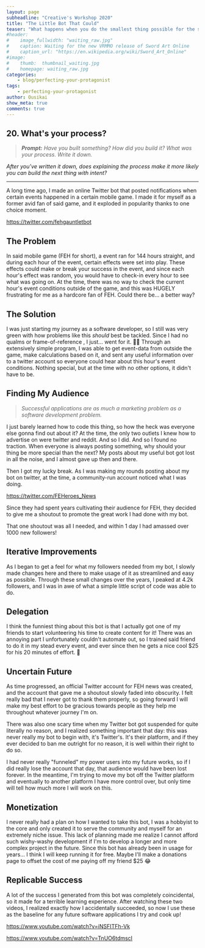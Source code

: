```yaml
---
layout: page
subheadline: "Creative's Workshop 2020"
title: "The Little Bot That Could"
teaser: "What happens when you do the smallest thing possible for the smallest group of people?"
#header:
#    image_fullwidth: "waiting_raw.jpg"
#    caption: Waiting for the new VRMMO release of Sword Art Online
#    caption_url: "https://en.wikipedia.org/wiki/Sword_Art_Online"
#image:
#    thumb:  thumbnail_waiting.jpg
#    homepage: waiting_raw.jpg
categories:
    - blog/perfecting-your-protagonist
tags:
    - perfecting-your-protagonist
author: Ousikai
show_meta: true
comments: true
---
```

## 20. What's your process?
> ***Prompt:*** *Have you built something? How did you build it? What was your process. Write it down.*

*After you’ve written it down, does explaining the process make it more likely you can build the next thing with intent?*

----

A long time ago, I made an online Twitter bot that posted notifications when certain events happened in a certain mobile game. I made it for myself as a former avid fan of said game, and it exploded in popularity thanks to one choice moment.  

https://twitter.com/fehgauntletbot

## The Problem
In said mobile game (FEH for short), a event ran for 144 hours straight, and during each hour of the event, certain effects were set into play. These effects could make or break your success in the event, and since each hour's effect was random, you would have to check-in every hour to see what was going on. At the time, there was no way to check the current hour's event conditions outside of the game, and this was HUGELY frustrating for me as a hardcore fan of FEH. Could there be... a better way? 

## The Solution
I was just starting my journey as a software developer, so I still was very green with how problems like this *should* best be tackled. Since I had no qualms or frame-of-reference , I just... went for it. :man_shrugging: Through an extensively simple program, I was able to get event-data from outside the game, make calculations based on it, and sent any useful information over to a twitter account so everyone could hear about this hour's event conditions. Nothing special, but at the time with no other options, it didn't have to be.

## Finding My Audience
> *Successful applications are as much a marketing problem as a software development problem.*

I just barely learned how to code this thing, so how the heck was everyone else gonna find out about it? At the time, the only two outlets I knew how to advertise on were twitter and reddit. And so I did. And so I found no traction. When everyone is always posting something, why should your thing be more special than the next? My posts about my useful bot got lost in all the noise, and I almost gave up then and there.

Then I got my lucky break. As I was making my rounds posting about my bot on twitter, at the time, a community-run account noticed what I was doing. 

https://twitter.com/FEHeroes_News

Since they had spent years cultivating their audience for FEH, they decided to give me a shoutout to promote the great work I had done with my bot.

That one shoutout was all I needed, and within 1 day I had amassed over 1000 new followers!   

## Iterative Improvements
As I began to get a feel for what my followers needed from my bot, I slowly made changes here and there to make usage of it as streamlined and easy as possible. Through these small changes over the years, I peaked at 4.2k followers, and I was in awe of what a simple little script of code was able to do. 

## Delegation
I think the funniest thing about this bot is that I actually got one of my friends to start volunteering his time to create content for it! There was an annoying part I unfortunately couldn't automate out, so I trained said friend to do it in my stead every event, and ever since then he gets a nice cool $25 for his 20 minutes of effort. :money_mouth_face: 

## Uncertain Future
 As time progressed, an official Twitter account for FEH news was created, and the account that gave me a shoutout slowly faded into obscurity. I felt really bad that I never got to thank them properly, so going forward I will make my best effort to be gracious towards people as they help me throughout whatever journey I'm on.  

There was also one scary time when my Twitter bot got suspended for quite literally no reason, and I realized something important that day: this was never really my bot to begin with, it's Twitter's. It's their platform, and if they ever decided to ban me outright for no reason, it is well within their right to do so. 

I had never really "funneled" my power users into my future works, so if I did really lose the account that day, that audience would have been lost forever.  In the meantime, I'm trying to move my bot off the Twitter platform and eventually to another platform I have more control over, but only time will tell how much more I will work on this.

## Monetization 
I never really had a plan on how I wanted to take this bot, I was a hobbyist to the core and only created it to serve the community and myself for an extremely niche issue. This lack of planning made me realize I cannot afford such wishy-washy development if I'm to develop a longer and more complex project in the future. Since this bot has already been in usage for years... I think I will keep running it for free. Maybe I'll make a donations page to offset the cost of me paying off my friend $25 :joy:

## Replicable Success
A lot of the success I generated from this bot was completely coincidental, so it made for a terrible learning experience. After watching these two videos, I realized exactly how I accidentally succeeded, so now I use these as the baseline for any future software applications I try and cook up!

https://www.youtube.com/watch?v=iNSFITFh-Vk

https://www.youtube.com/watch?v=TnUO6tdmscI
